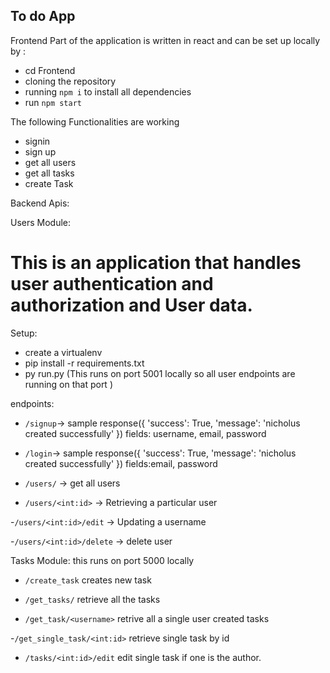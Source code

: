 ## To do App 

Frontend Part of the application is written in react and can be set up locally by :

- cd Frontend
- cloning the repository
- running `npm i` to install all dependencies
- run `npm start`


The following Functionalities are working 
- signin
- sign up
- get all users
- get all tasks
- create Task



Backend Apis:

Users Module:

# This is an application that handles user authentication and authorization and User data.

Setup:
- create a virtualenv
- pip install -r requirements.txt
- py run.py
(This runs on port 5001 locally so all user endpoints are running on that port )


endpoints:
- `/signup`-> sample response({
                'success': True,
                'message': 'nicholus created successfully'
        })
        fields: username, email, password

 - `/login`-> sample response({
                'success': True,
                'message': 'nicholus created successfully'
        })
        fields:email, password

- `/users/` -> get all users

- `/users/<int:id>` -> Retrieving a particular user

-`/users/<int:id>/edit` -> Updating a username

-`/users/<int:id>/delete` -> delete user

Tasks Module:
this runs on port 5000 locally

- `/create_task` creates new task

- `/get_tasks/` retrieve all the tasks

- `/get_task/<username>` retrive all a single user created tasks

-`/get_single_task/<int:id>` retrieve single task by id

- `/tasks/<int:id>/edit` edit single task if one is the author.

